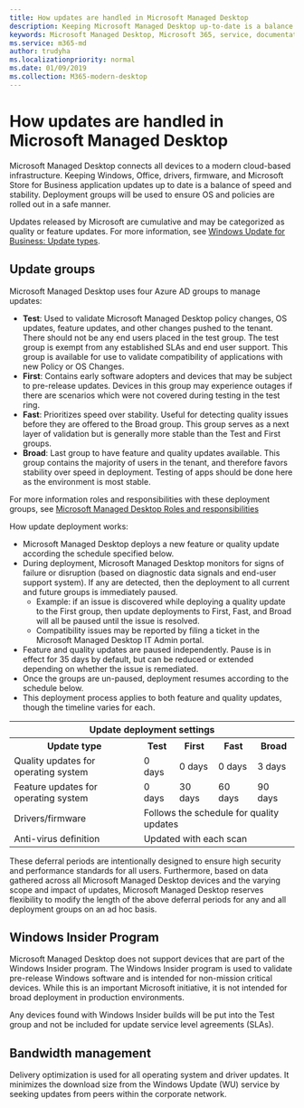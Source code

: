 ```yaml
---
title: How updates are handled in Microsoft Managed Desktop
description: Keeping Microsoft Managed Desktop up-to-date is a balance of speed and stability.
keywords: Microsoft Managed Desktop, Microsoft 365, service, documentation
ms.service: m365-md
author: trudyha
ms.localizationpriority: normal
ms.date: 01/09/2019
ms.collection: M365-modern-desktop
---
```


# How updates are handled in Microsoft Managed Desktop


<!--This topic is the target for a "Learn more" link in the Admin Portal (aka.ms/update-rings); do not delete.-->

<!--Update management -->

Microsoft Managed Desktop connects all devices to a modern cloud-based infrastructure. Keeping Windows, Office, drivers, firmware, and Microsoft Store for Business application updates up to date is a balance of speed and stability. Deployment groups will be used to ensure OS and policies are rolled out in a safe manner. 

Updates released by Microsoft are cumulative and may be categorized as quality or feature updates.
For more information, see [Windows Update for Business: Update types](https://docs.microsoft.com/windows/deployment/update/waas-manage-updates-wufb#update-types). 

## Update groups

Microsoft Managed Desktop uses four Azure AD groups to manage updates:

- **Test**: Used to validate Microsoft Managed Desktop policy changes, OS updates, feature updates, and other changes pushed to the tenant. There should not be any end users placed in the test group. The test group is exempt from any established SLAs and end user support. This group is available for use to validate compatibility of applications with new Policy or OS Changes.  
- **First**: Contains early software adopters and devices that may be subject to pre-release updates. Devices in this group may experience outages if there are scenarios which were not covered during testing in the test ring.
- **Fast**: Prioritizes speed over stability. Useful for detecting quality issues before they are offered to the Broad group. This group serves as a next layer of validation but is generally more stable than the Test and First groups. 
- **Broad**: Last group to have feature and quality updates available. This group contains the majority of users in the tenant, and therefore favors stability over speed in deployment. Testing of apps should be done here as the environment is most stable. 

For more information roles and responsibilities with these deployment groups, see [Microsoft Managed Desktop Roles and responsibilities](../intro/roles-and-responsibilities.md)

How update deployment works:
- Microsoft Managed Desktop deploys a new feature or quality update according the schedule specified below.
- During deployment, Microsoft Managed Desktop monitors for signs of failure or disruption (based on diagnostic data signals and end-user support system). If any are detected, then the deployment to all current and future groups is immediately paused.
    - Example: if an issue is discovered while deploying a quality update to the First group, then update deployments to First, Fast, and Broad will all be paused until the issue is resolved.
    - Compatibility issues may be reported by filing a ticket in the Microsoft Managed Desktop IT Admin portal.
- Feature and quality updates are paused independently. Pause is in effect for 35 days by default, but can be reduced or extended depending on whether the issue is remediated.
- Once the groups are un-paused, deployment resumes according to the schedule below.
- This deployment process applies to both feature and quality updates, though the timeline varies for each.

<table>
<tr><th colspan="5">Update deployment settings</th></tr>
<tr><th>Update type</th><th>Test</th><th>First</th><th>Fast</th><th>Broad</th></tr>
<tr><td>Quality updates for operating system</td><td>0 days</td><td>0 days</td><td>0 days</td><td>3 days</td></tr>
<tr><td>Feature updates for operating system</td><td>0 days</td><td>30 days</td><td>60 days</td><td>90 days</td></tr>
<tr><td>Drivers/firmware</td><td colspan="4">Follows the schedule for quality updates</td></tr>
<tr><td>Anti-virus definition</td><td colspan="4">Updated with each scan</td></tr>
</table>

These deferral periods are intentionally designed to ensure high security and performance standards for all users. Furthermore, based on data gathered across all Microsoft Managed Desktop devices and the varying scope and impact of updates, Microsoft Managed Desktop reserves flexibility to modify the length of the above deferral periods for any and all deployment groups on an ad hoc basis.

## Windows Insider Program

Microsoft Managed Desktop does not support devices that are part of the Windows Insider program. The Windows Insider program is used to validate pre-release Windows software and is intended for non-mission critical devices. While this is an important Microsoft initiative, it is not intended for broad deployment in production environments. 

Any devices found with Windows Insider builds will be put into the Test group and not be included for update service level agreements (SLAs).

## Bandwidth management

Delivery optimization is used for all operating system and driver updates. It minimizes the download size from the Windows Update (WU) service by seeking updates from peers within the corporate network.


